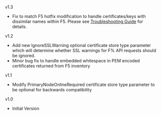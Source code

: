v1.3
- Fix to match F5 hotfix modification to handle certificates/keys with dissimilar names within F5.  Please see [Troubleshooting Guide](Troubleshooting.md#Certificate-Renewal-Error) for details.

v1.2
- Add new IgnoreSSLWarning optional certificate store type parameter which will determine whether SSL warnings for F% API requests should be ignored.
- Minor bug fix to handle embedded whitespace in PEM encoded certificates returned from F5 inventory

v1.1
- Modify PrimaryNodeOnlineRequired certificate store type parameter to be optional for backwards compatibility

v1.0 
- Initial Version
